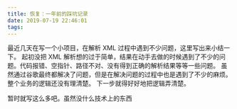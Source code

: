 ```yaml
---
title: 恢复：一年前的踩坑记录
date: 2019-07-19 22:46:01
tags:
---
```

最近几天在写一个小项目，在解析 XML 过程中遇到不少问题，这里写出来小结一下。
起初没把 XML 解析想的过于简单，结果在动手去做的时候遇到了不少的问题。代码报错、空指针、路径不对、没有得到正确的解析结果等等一些问题。
虽然通过谷歌最终都解决了问题，但是在解决问题的过程中也是遇到了不少的麻烦。整个业务的逻辑还没有理清楚。
下一步就得好好地把逻辑弄清楚。

暂时就写这么多吧。虽然没什么技术上的东西